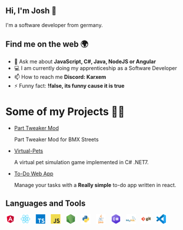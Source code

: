 ## Hi, I'm Josh 👋
I'm a software developer from germany.

## Find me on the web 🌍
- 💬 Ask me about **JavaScript, C#, Java, NodeJS or Angular**
- 💻 I am currently doing my apprenticeship as a Software Developer
- 📫 How to reach me **Discord: Karxem**
- ⚡ Funny fact: **!false, its funny cause it is true**

# Some of my Projects 👨‍💻

* [Part Tweaker Mod](https://github.com/Karxem/part-tweaker-streets)

  Part Tweaker Mod for BMX Streets

* [Virtual-Pets](https://github.com/Karxem/virtual-pets)

  A virtual pet simulation game implemented in C# .NET7.

* [To-Do Web App](https://github.com/Karxem/todo-app)

  Manage your tasks with a **Really simple** to-do app written in react.

## Languages and Tools
<img alt="Angular" align="left" width="26px" style="margin-right:15px" src="https://raw.githubusercontent.com/github/explore/80688e429a7d4ef2fca1e82350fe8e3517d3494d/topics/angular/angular.png" />
<img alt="React" align="left" width="26px" style="margin-right:15px" src="https://raw.githubusercontent.com/devicons/devicon/master/icons/react/react-original.svg" />
<img alt="TypeScript" align="left" width="26px" style="margin-right:15px" src="https://raw.githubusercontent.com/devicons/devicon/master/icons/typescript/typescript-original.svg" />
<img alt="JavaScript" align="left" width="26px" style="margin-right:15px" src="https://raw.githubusercontent.com/github/explore/80688e429a7d4ef2fca1e82350fe8e3517d3494d/topics/javascript/javascript.png" />
<img alt="Node.js" align="left" width="26px" style="margin-right:15px" src="https://raw.githubusercontent.com/github/explore/80688e429a7d4ef2fca1e82350fe8e3517d3494d/topics/nodejs/nodejs.png" />
<img alt="Python" align="left" width="26px" style="margin-right:15px" src="https://raw.githubusercontent.com/github/explore/80688e429a7d4ef2fca1e82350fe8e3517d3494d/topics/python/python.png" />
<img alt="Java" align="left" width="26px" style="margin-right:15px" src="https://raw.githubusercontent.com/github/explore/5b3600551e122a3277c2c5368af2ad5725ffa9a1/topics/java/java.png" />
<img alt="Csharp" align="left" width="26px" style="margin-right:15px" src="https://raw.githubusercontent.com/github/explore/5b3600551e122a3277c2c5368af2ad5725ffa9a1/topics/csharp/csharp.png" />
<img alt="MySQL" align="left" width="26px" style="margin-right:15px" src="https://raw.githubusercontent.com/devicons/devicon/master/icons/mysql/mysql-original-wordmark.svg" />
<img alt="Git" align="left" width="26px" style="margin-right:15px" src="https://raw.githubusercontent.com/github/explore/80688e429a7d4ef2fca1e82350fe8e3517d3494d/topics/git/git.png" />
<img alt="Visual Studio Code" align="left" width="26px" style="margin-right:15px" src="https://raw.githubusercontent.com/github/explore/80688e429a7d4ef2fca1e82350fe8e3517d3494d/topics/visual-studio-code/visual-studio-code.png" />
